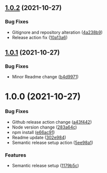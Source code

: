 ## [1.0.2](https://github.com/tara-pogancev/psw-hostpital-system/compare/v1.0.1...v1.0.2) (2021-10-27)


### Bug Fixes

* Gitignore and repository alteration ([4a238b9](https://github.com/tara-pogancev/psw-hostpital-system/commit/4a238b9a1161b90fb8e393dd28bcf990dc535a0e))
* Release action fix ([10a13a6](https://github.com/tara-pogancev/psw-hostpital-system/commit/10a13a6463cdce4816472c14751c7af4ed9e28d7))

## [1.0.1](https://github.com/tara-pogancev/psw-hostpital-system/compare/v1.0.0...v1.0.1) (2021-10-27)


### Bug Fixes

* Minor Readme change ([b4d9971](https://github.com/tara-pogancev/psw-hostpital-system/commit/b4d9971795f3536d1e6237370804d3e166d22f98))

# 1.0.0 (2021-10-27)


### Bug Fixes

* Github release action change ([a43f442](https://github.com/tara-pogancev/psw-hostpital-system/commit/a43f44244e7c71461938ea9563a8bf69710978df))
* Node version change ([283a64c](https://github.com/tara-pogancev/psw-hostpital-system/commit/283a64c8e0a3318cbab8fe9392775aa5a1588dc6))
* npm install ([e66ac91](https://github.com/tara-pogancev/psw-hostpital-system/commit/e66ac9136d2aa55d7a11d7f4d12844c0a5d3bdcb))
* Readme update ([302e984](https://github.com/tara-pogancev/psw-hostpital-system/commit/302e9849aa76a98d566f51a0d7b840864d8ce875))
* Semantic release setup action ([5ee98a1](https://github.com/tara-pogancev/psw-hostpital-system/commit/5ee98a18f19a667b9a6d6197fad3cf0a4fff5f61))


### Features

* Semantic release setup ([1179b5c](https://github.com/tara-pogancev/psw-hostpital-system/commit/1179b5caceea7505a30238cf79d3fabf37200e72))
